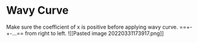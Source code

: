 # Wavy Curve
Make sure the coefficient of x is positive before applying wavy curve.
==+-+-...== from right to left.
![[Pasted image 20220331173917.png]]